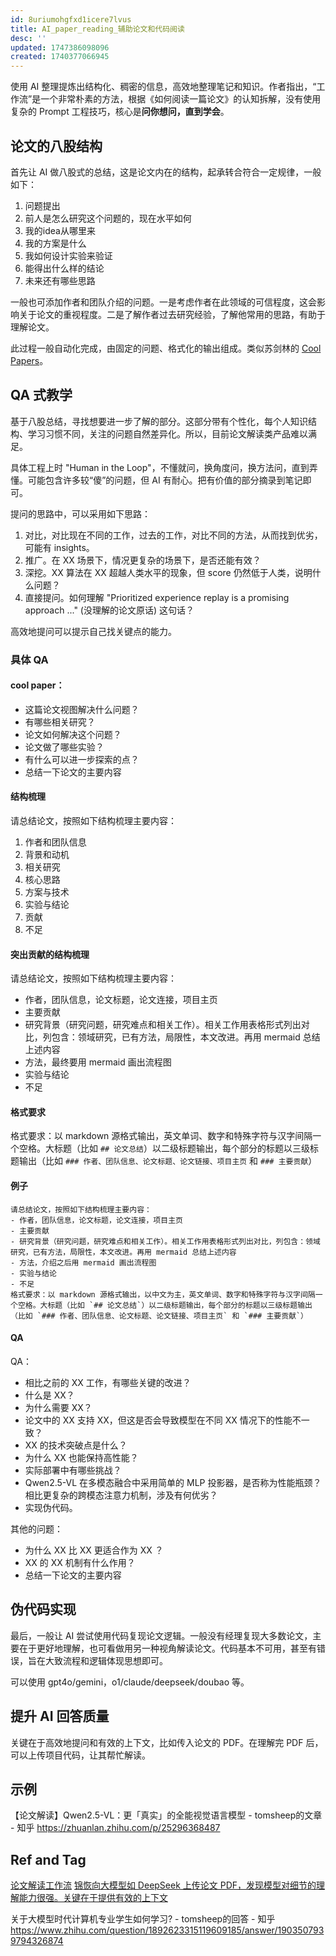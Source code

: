 ```yaml
---
id: 8uriumohgfxd1icere7lvus
title: AI_paper_reading_辅助论文和代码阅读
desc: ''
updated: 1747386098096
created: 1740377066945
---
```


使用 AI 整理提炼出结构化、稠密的信息，高效地整理笔记和知识。作者指出，“工作流”是一个非常朴素的方法，根据《如何阅读一篇论文》的认知拆解，没有使用复杂的 Prompt 工程技巧，核心是**问你想问，直到学会**。

## 论文的八股结构

首先让 AI 做八股式的总结，这是论文内在的结构，起承转合符合一定规律，一般如下：
1. 问题提出
2. 前人是怎么研究这个问题的，现在水平如何
3. 我的idea从哪里来
4. 我的方案是什么
5. 我如何设计实验来验证
6. 能得出什么样的结论
7. 未来还有哪些思路

一般也可添加作者和团队介绍的问题。一是考虑作者在此领域的可信程度，这会影响关于论文的重视程度。二是了解作者过去研究经验，了解他常用的思路，有助于理解论文。

此过程一般自动化完成，由固定的问题、格式化的输出组成。类似苏剑林的 [Cool Papers](https://papers.cool/)。

## QA 式教学

基于八股总结，寻找想要进一步了解的部分。这部分带有个性化，每个人知识结构、学习习惯不同，关注的问题自然差异化。所以，目前论文解读类产品难以满足。

具体工程上时 "Human in the Loop"，不懂就问，换角度问，换方法问，直到弄懂。可能包含许多较“傻”的问题，但 AI 有耐心。把有价值的部分摘录到笔记即可。

提问的思路中，可以采用如下思路：
1. 对比，对比现在不同的工作，过去的工作，对比不同的方法，从而找到优劣，可能有 insights。
2. 推广。在 XX 场景下，情况更复杂的场景下，是否还能有效？
3. 深挖。XX 算法在 XX 超越人类水平的现象，但 score 仍然低于人类，说明什么问题？
4. 直接提问。如何理解 "Prioritized experience replay is a promising approach ..." (没理解的论文原话) 这句话？

高效地提问可以提示自己找关键点的能力。

### 具体 QA

####  cool paper：

- 这篇论文视图解决什么问题？
- 有哪些相关研究？
- 论文如何解决这个问题？
- 论文做了哪些实验？
- 有什么可以进一步探索的点？
- 总结一下论文的主要内容

#### 结构梳理

请总结论文，按照如下结构梳理主要内容：
1. 作者和团队信息
2. 背景和动机
3. 相关研究
4. 核心思路
5. 方案与技术
6. 实验与结论
7. 贡献
8. 不足

#### 突出贡献的结构梳理

请总结论文，按照如下结构梳理主要内容：
- 作者，团队信息，论文标题，论文连接，项目主页
- 主要贡献
- 研究背景（研究问题，研究难点和相关工作）。相关工作用表格形式列出对比，列包含：领域研究，已有方法，局限性，本文改进。再用 mermaid 总结上述内容
- 方法，最终要用 mermaid 画出流程图
- 实验与结论
- 不足

#### 格式要求

格式要求：以 markdown 源格式输出，英文单词、数字和特殊字符与汉字间隔一个空格。大标题（比如 `## 论文总结`）以二级标题输出，每个部分的标题以三级标题输出（比如 `### 作者、团队信息、论文标题、论文链接、项目主页` 和 `### 主要贡献`）

#### 例子

```
请总结论文，按照如下结构梳理主要内容：
- 作者，团队信息，论文标题，论文连接，项目主页
- 主要贡献
- 研究背景（研究问题，研究难点和相关工作）。相关工作用表格形式列出对比，列包含：领域研究，已有方法，局限性，本文改进。再用 mermaid 总结上述内容
- 方法，介绍之后用 mermaid 画出流程图
- 实验与结论
- 不足
格式要求：以 markdown 源格式输出，以中文为主，英文单词、数字和特殊字符与汉字间隔一个空格。大标题（比如 `## 论文总结`）以二级标题输出，每个部分的标题以三级标题输出（比如 `### 作者、团队信息、论文标题、论文链接、项目主页` 和 `### 主要贡献`）
```

#### QA

QA：
- 相比之前的 XX 工作，有哪些关键的改进？
- 什么是 XX？
- 为什么需要 XX？
- 论文中的 XX 支持 XX，但这是否会导致模型在不同 XX 情况下的性能不一致？
- XX 的技术突破点是什么？
- 为什么 XX 也能保持高性能？
- 实际部署中有哪些挑战？
- Qwen2.5-VL 在多模态融合中采用简单的 MLP 投影器，是否称为性能瓶颈？相比更复杂的跨模态注意力机制，涉及有何优劣？
- 实现伪代码。

其他的问题：
- 为什么 XX 比 XX 更适合作为 XX ？
- XX 的 XX 机制有什么作用？
- 总结一下论文的主要内容

## 伪代码实现

最后，一般让 AI 尝试使用代码复现论文逻辑。一般没有经理复现大多数论文，主要在于更好地理解，也可看做用另一种视角解读论文。代码基本不可用，甚至有错误，旨在大致流程和逻辑体现思想即可。

可以使用 gpt4o/gemini，o1/claude/deepseek/doubao 等。

## 提升 AI 回答质量

关键在于高效地提问和有效的上下文，比如传入论文的 PDF。在理解完 PDF 后，可以上传项目代码，让其帮忙解读。

## 示例

【论文解读】Qwen2.5-VL：更「真实」的全能视觉语言模型 - tomsheep的文章 - 知乎
https://zhuanlan.zhihu.com/p/25296368487


## Ref and Tag
[论文解读工作流](https://zhuanlan.zhihu.com/p/16619370854)
[锦恢向大模型如 DeepSeek 上传论文 PDF，发现模型对细节的理解能力很强。关键在于提供有效的上下文](https://www.zhihu.com/pin/1875019045138489344)

关于大模型时代计算机专业学生如何学习? - tomsheep的回答 - 知乎
https://www.zhihu.com/question/1892623315119609185/answer/1903507939794326874